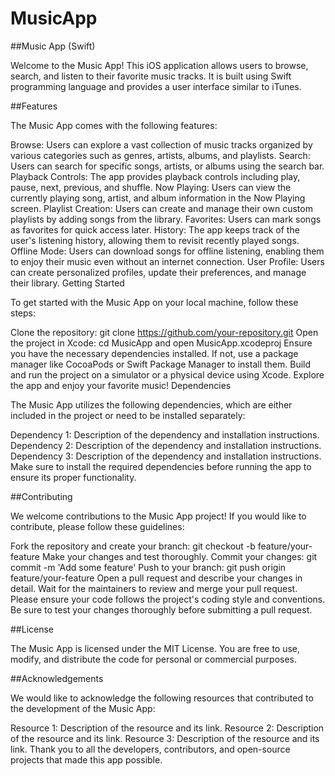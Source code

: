 # MusicApp
##Music App (Swift)

Welcome to the Music App! This iOS application allows users to browse, search, and listen to their favorite music tracks. It is built using Swift programming language and provides a user interface similar to iTunes.

##Features

The Music App comes with the following features:

Browse: Users can explore a vast collection of music tracks organized by various categories such as genres, artists, albums, and playlists.
Search: Users can search for specific songs, artists, or albums using the search bar.
Playback Controls: The app provides playback controls including play, pause, next, previous, and shuffle.
Now Playing: Users can view the currently playing song, artist, and album information in the Now Playing screen.
Playlist Creation: Users can create and manage their own custom playlists by adding songs from the library.
Favorites: Users can mark songs as favorites for quick access later.
History: The app keeps track of the user's listening history, allowing them to revisit recently played songs.
Offline Mode: Users can download songs for offline listening, enabling them to enjoy their music even without an internet connection.
User Profile: Users can create personalized profiles, update their preferences, and manage their library.
Getting Started

To get started with the Music App on your local machine, follow these steps:

Clone the repository: git clone https://github.com/your-repository.git
Open the project in Xcode: cd MusicApp and open MusicApp.xcodeproj
Ensure you have the necessary dependencies installed. If not, use a package manager like CocoaPods or Swift Package Manager to install them.
Build and run the project on a simulator or a physical device using Xcode.
Explore the app and enjoy your favorite music!
Dependencies

The Music App utilizes the following dependencies, which are either included in the project or need to be installed separately:

Dependency 1: Description of the dependency and installation instructions.
Dependency 2: Description of the dependency and installation instructions.
Dependency 3: Description of the dependency and installation instructions.
Make sure to install the required dependencies before running the app to ensure its proper functionality.

##Contributing

We welcome contributions to the Music App project! If you would like to contribute, please follow these guidelines:

Fork the repository and create your branch: git checkout -b feature/your-feature
Make your changes and test thoroughly.
Commit your changes: git commit -m 'Add some feature'
Push to your branch: git push origin feature/your-feature
Open a pull request and describe your changes in detail.
Wait for the maintainers to review and merge your pull request.
Please ensure your code follows the project's coding style and conventions. Be sure to test your changes thoroughly before submitting a pull request.

##License

The Music App is licensed under the MIT License. You are free to use, modify, and distribute the code for personal or commercial purposes.

##Acknowledgements

We would like to acknowledge the following resources that contributed to the development of the Music App:

Resource 1: Description of the resource and its link.
Resource 2: Description of the resource and its link.
Resource 3: Description of the resource and its link.
Thank you to all the developers, contributors, and open-source projects that made this app possible.





